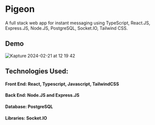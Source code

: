 # Pigeon

A full stack web app for instant messaging using TypeScript, React.JS, Express.JS, Node.JS, PostgreSQL, Socket.IO, Tailwind CSS.

## Demo 
![Kapture 2024-02-21 at 12 19 42](https://github.com/hqpham98/pigeon-chat/assets/7689363/9d399813-c836-4161-8bdb-15ad365d7617)

## Technologies Used:
#### Front End: React, Typescript, Javascript, TailwindCSS
#### Back End: Node.JS and Express.JS
#### Database: PostgreSQL
#### Libraries: Socket.IO

